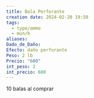 ```yaml
---
title: Bala Perforante
creation date: 2024-02-20 19:50
tags:
  - type/ammo
  - mun/b
aliases: 
Dado_de_Daño: 
Efecto: daño perforante
Peso: 2 lb
Precio: "600"
int_peso: 2
int_precio: 600
---
```

10 balas al comprar
